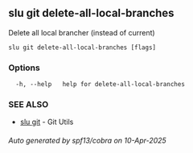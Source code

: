 ## slu git delete-all-local-branches

Delete all local brancher (instead of current)

```
slu git delete-all-local-branches [flags]
```

### Options

```
  -h, --help   help for delete-all-local-branches
```

### SEE ALSO

* [slu git](slu_git.md)	 - Git Utils

###### Auto generated by spf13/cobra on 10-Apr-2025
